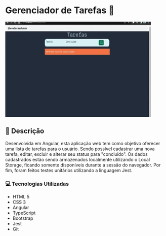 # Gerenciador de Tarefas 📝
<p aligne="center">
    <img width="460" height="300" src="/gerenciador-tarefas/src/assets/gerenciar-tarefas.gif">
</p>

## 📑 Descrição
Desenvolvida em Angular, esta aplicação web tem como objetivo oferecer uma lista de tarefas para o usuário. Sendo possível cadastrar uma nova tarefa, editar, excluir e alterar seu status para "concluído". Os dados cadastrados estão sendo armazenados localmente utilizando o Local Storage, ficando somente disponíveis durante a sessão do navegador. Por fim, foram feitos testes unitários utilizando a linguagem Jest.

### 💻 Tecnologias Utilizadas
+ HTML 5
+ CSS 3
+ Angular
+ TypeScript
+ Bootstrap
+ Jest
+ Git
